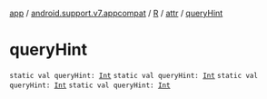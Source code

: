 [app](../../../index.md) / [android.support.v7.appcompat](../../index.md) / [R](../index.md) / [attr](index.md) / [queryHint](.)

# queryHint

`static val queryHint: `[`Int`](https://kotlinlang.org/api/latest/jvm/stdlib/kotlin/-int/index.html)
`static val queryHint: `[`Int`](https://kotlinlang.org/api/latest/jvm/stdlib/kotlin/-int/index.html)
`static val queryHint: `[`Int`](https://kotlinlang.org/api/latest/jvm/stdlib/kotlin/-int/index.html)
`static val queryHint: `[`Int`](https://kotlinlang.org/api/latest/jvm/stdlib/kotlin/-int/index.html)
